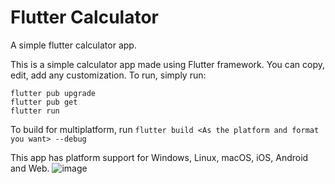 # Flutter Calculator
A simple flutter calculator app.

This is a simple calculator app made using Flutter framework. You can copy, edit, add any customization. 
To run, simply run: 

    flutter pub upgrade
    flutter pub get
    flutter run

To build for multiplatform, run `flutter build <As the platform and format you want> --debug`

This app has platform support for Windows, Linux, macOS, iOS, Android and Web.
![image](https://github.com/user-attachments/assets/56967816-bc24-440c-b6c4-ee754b9992a3)
